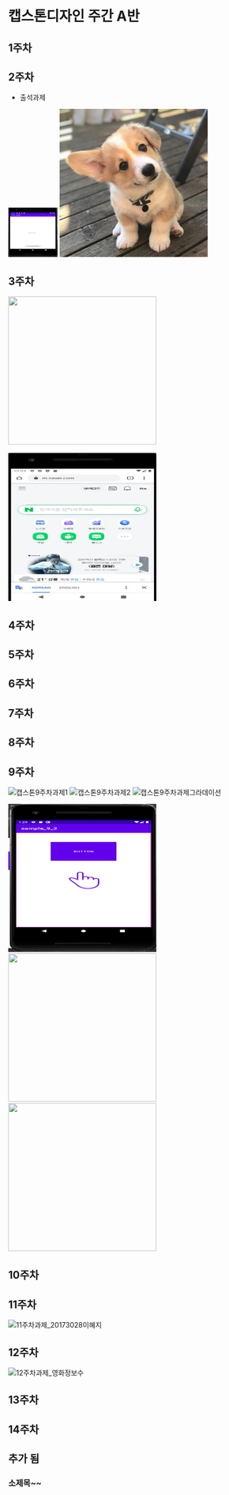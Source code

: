 # 캡스톤디자인 주간 A반

##  1주차

## 2주차
  - 출석과제

<img width="100" height="100" src="./png/2주차.jpg"></img>
<img width="300" height="300" src="./png/강아지.jpg"></img>


## 3주차

<img width="300" height="300" src="./Png/전화번호작동.jpg"></img>

<img width="300" height="300" src="./png/네이버작동.jpg"></img>
## 4주차
## 5주차
## 6주차
## 7주차
## 8주차
## 9주차
![캡스톤9주차과제1](https://user-images.githubusercontent.com/90363563/139908212-de5a6cc2-56e9-4d6c-9407-8e017fbcd292.JPG)
![캡스톤9주차과제2](https://user-images.githubusercontent.com/90363563/139908592-ad0a86d3-e53c-4e06-86f6-04ee5760709c.JPG)
![캡스톤9주차과제그라데이션](https://user-images.githubusercontent.com/90363563/139908617-2068523a-2715-412c-a49a-43aef025105f.JPG)

<img width="300" height="300" src="./png/캡스톤9주차과제1.JPG"></img>
<img width="300" height="300" src="./img/캡스톤9주차과제2.JPG"></img>
<img width="300" height="300" src="./png/캡스톤9주차과제그라데이션.JPG"></img>
## 10주차
## 11주차
![11주차과제_20173028이혜지](https://user-images.githubusercontent.com/90363563/141671543-407b6df3-491a-4849-8986-682b788d0198.JPG)

## 12주차
![12주차과제_영화정보수](https://user-images.githubusercontent.com/90363563/142347610-5526210c-f54b-49ce-a841-8d7b4b6728dd.JPG)

## 13주차
## 14주차
## 추가 됨

### 소제목~~
